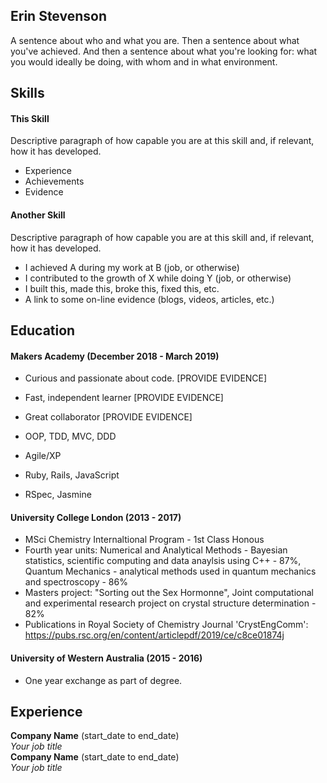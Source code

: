 ## Erin Stevenson

A sentence about who and what you are. Then a sentence about what you've achieved. And then a sentence about what you're looking for: what you would ideally be doing, with whom and in what environment.

## Skills

#### This Skill

Descriptive paragraph of how capable you are at this skill and, if relevant, how it has developed.

- Experience
- Achievements
- Evidence

#### Another Skill

Descriptive paragraph of how capable you are at this skill and, if relevant, how it has developed.

- I achieved A during my work at B (job, or otherwise)
- I contributed to the growth of X while doing Y (job, or otherwise)
- I built this, made this, broke this, fixed this, etc.
- A link to some on-line evidence (blogs, videos, articles, etc.)

## Education

#### Makers Academy (December 2018 - March 2019)

- Curious and passionate about code. [PROVIDE EVIDENCE]
- Fast, independent learner [PROVIDE EVIDENCE]
- Great collaborator [PROVIDE EVIDENCE]

- OOP, TDD, MVC, DDD
- Agile/XP
- Ruby, Rails, JavaScript
- RSpec, Jasmine

#### University College London (2013 - 2017)

- MSci Chemistry Internaltional Program - 1st Class Honous
- Fourth year units: 
     Numerical and Analytical Methods - Bayesian statistics, scientific computing and data anaylsis using C++ - 87%, 
     Quantum Mechanics - analytical methods used in quantum mechanics and spectroscopy - 86%
- Masters project: "Sorting out the Sex Hormonne", Joint computational and experimental research project on crystal structure determination - 82%
- Publications in Royal Society of Chemistry Journal 'CrystEngComm':
 https://pubs.rsc.org/en/content/articlepdf/2019/ce/c8ce01874j

#### University of Western Australia (2015 - 2016)

-  One year exchange as part of degree.


## Experience

**Company Name** (start_date to end_date)    
*Your job title*  
**Company Name** (start_date to end_date)   
*Your job title*  
